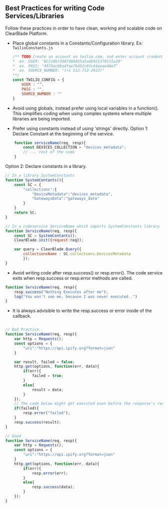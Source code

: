 ## Best Practices for writing Code Services/Libraries
Follow these practices in order to have clean, working and scalable code on ClearBlade Platform.

* Place global constants in a Constants/Configuration library.
    Ex: `TwilioConstants.js`
    ```javascript
    /** TODO Create an account on twilio.com, and enter account credentials below
    *  ex. USER: "BC218b72987d86855a5adb921370115a20"
    *  ex. PASS: "4579ac6ba4fae7b452c03c64aeae40e7"
    *  ex. SOURCE_NUMBER: "(+1 512-713-2913)"
    **/
    const TWILIO_CONFIG = {
        USER : "",
        PASS : "",
        SOURCE_NUMBER : ""
    }
    ```
* Avoid using globals, instead prefer using local variables in a function(). This simplifies coding when using complex systems where multiple libraries are being imported. 

* Prefer using constants instead of using 'strings' directly.
Option 1: Declare Constant at the beginning of the service.
```javascript
    function serviceName(req, resp){
        const DEVICES_COLLECTION = "devices_metadata";
        // ... rest of the code 
    }
```
Option 2: Declare constants in a library.
```javascript
// In a library SystemConstants
function SystemContants(){
    const SC = {
        "collections":{
            "DeviceMetadata":"devices_metadata",
            "GatewaysData":"gateways_data"
        }
    }
    return SC;
}

// In a codeservice ServiceName which imports SystemConstants library
function ServiceName(req, resp){
    const SC = SystemContants();
    ClearBlade.init({request:req});

    var query = ClearBlade.Query({
        collectionsName : SC.collections.DevicesMetadata
        });
}
```

* Avoid writing code after resp.success() or resp.error(). The code service exits when resp.success or resp.error methods are called.
```javascript
function ServiceName(req, resp){
    resp.success("Nothing Executes after me");
    log("You won't see me, because I was never executed..")
}
```

* It is always advisible to write the resp.success or error inside of the callback. 
```javascript

// Bad Practice..
function ServiceName(req, resp){
    var http = Requests();
    const options = {
        "uri":"https://api.ipify.org?format=json"
    }

    var result, failed = false;
    http.get(options, function(err, data){
        if(err){
            failed = true;
        }
        else{
            result = data;
        }
    });
    // The code below might get executed even before the response's recieved 
    if(failed){
        resp.error("failed");
    }
    resp.success(result);
}

// Good
function ServiceName(req, resp){
    var http = Requests();
    const options = {
        "uri":"https://api.ipify.org?format=json"
    }
    http.get(options, function(err, data){
        if(err){
            resp.error(err);
        }
        else{
            resp.success(data);
        }
    });
}
```
